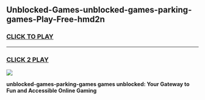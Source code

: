 
## Unblocked-Games-unblocked-games-parking-games-Play-Free-hmd2n
<h3>
<a href="https://premium76.site?title=unblocked-games-parking-games&ref=15A">CLICK TO PLAY</a></h3>
<hr>

<h3>
<a href="https://premium76.site?title=unblocked-games-parking-games&ref=15A">CLICK 2 PLAY</a>
  
</h3>

<a href="https://premium76.site?title=unblocked-games-parking-games&ref=15A"><img src="https://clearcache.store/games.png"></a>


**unblocked-games-parking-games games unblocked: Your Gateway to Fun and Accessible Online Gaming**

